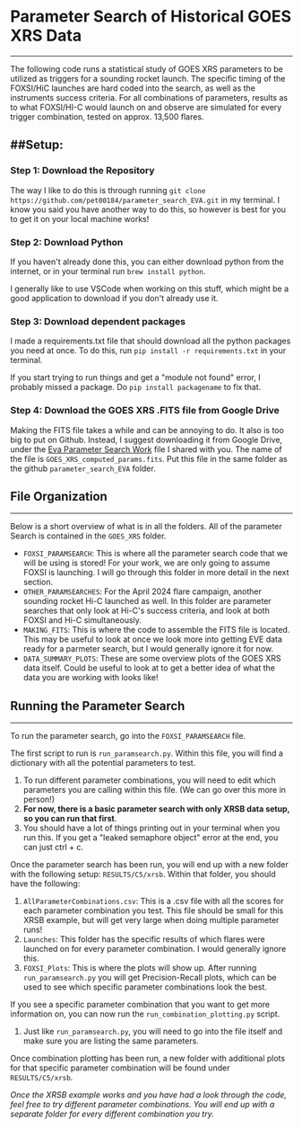 # Parameter Search of Historical GOES XRS Data
---
The following code runs a statistical study of GOES XRS parameters to be utilized as triggers for a sounding rocket launch. The specific timing of the FOXSI/HiC launches are hard coded into the search, as well as the instruments success criteria. For all combinations of parameters, results as to what FOXSI/HI-C would launch on and observe are simulated for every trigger combination, tested on approx. 13,500 flares. 


##Setup: 
---
### Step 1: Download the Repository
The way I like to do this is through running `git clone https://github.com/pet00184/parameter_search_EVA.git` in my terminal. I know you said you have another way to do this, so however is best for you to get it on your local machine works!

### Step 2: Download Python
If you haven't already done this, you can either download python from the internet, or in your terminal run `brew install python`. 

I generally like to use VSCode when working on this stuff, which might be a good application to download if you don't already use it.

### Step 3: Download dependent packages 
I made a requirements.txt file that should download all the python packages you need at once. To do this, run `pip install -r requirements.txt` in your terminal.

If you start trying to run things and get a "module not found" error, I probably missed a package. Do `pip install packagename` to fix that.

### Step 4: Download the GOES XRS .FITS file from Google Drive
Making the FITS file takes a while and can be annoying to do. It also is too big to put on Github. Instead, I suggest downloading it from Google Drive, under the [Eva Parameter Search Work](https://drive.google.com/drive/u/0/folders/1DVOGmY8eDlSSePoL9E8wmtNEeaWN2LjG) file I shared with you. The name of the file is `GOES_XRS_computed_params.fits`. Put this file in the same folder as the github `parameter_search_EVA` folder.

## File Organization
---
Below is a short overview of what is in all the folders. All of the parameter Search is contained in the `GOES_XRS` folder.

- `FOXSI_PARAMSEARCH`: This is where all the parameter search code that we will be using is stored! For your work, we are only going to assume FOXSI is launching. I will go through this folder in more detail in the next section.
- `OTHER_PARAMSEARCHES`: For the April 2024 flare campaign, another sounding rocket Hi-C launched as well. In this folder are parameter searches that only look at Hi-C's success criteria, and look at both FOXSI and Hi-C simultaneously.
- `MAKING_FITS`: This is where the code to assemble the FITS file is located. This may be useful to look at once we look more into getting EVE data ready for a parmeter search, but I would generally ignore it for now.
- `DATA_SUMMARY_PLOTS`: These are some overview plots of the GOES XRS data itself. Could be useful to look at to get a better idea of what the data you are working with looks like!

## Running the Parameter Search
---
To run the parameter search, go into the `FOXSI_PARAMSEARCH` file. 

The first script to run is `run_paramsearch.py`. Within this file, you will find a dictionary with all the potential parameters to test. 
1. To run different parameter combinations, you will need to edit which parameters you are calling within this file. (We can go over this more in person!) 
2. **For now, there is a basic parameter search with only XRSB data setup, so you can run that first**.
3. You should have a lot of things printing out in your terminal when you run this. If you get a "leaked semaphore object" error at the end, you can just ctrl + c. 
	
Once the parameter search has been run, you will end up with a new folder with the following setup: `RESULTS/C5/xrsb`. Within that folder, you should have the following: 
1. `AllParameterCombinations.csv`: This is a .csv file with all the scores for each parameter combination you test. This file should be small for this XRSB example, but will get very large when doing multiple parameter runs!
2. `Launches`: This folder has the specific results of which flares were launched on for every parameter combination. I would generally ignore this.
3. `FOXSI_Plots`: This is where the plots will show up. After running `run_paramsearch.py` you will get Precision-Recall plots, which can be used to see which specific parameter combinations look the best.
	 
If you see a specific parameter combination that you want to get more information on, you can now run the `run_combination_plotting.py` script. 
1. Just like `run_paramsearch.py`, you will need to go into the file itself and make sure you are listing the same parameters.
	
Once combination plotting has been run, a new folder with additional plots for that specific parameter combination will be found under `RESULTS/C5/xrsb`. 

*Once the XRSB example works and you have had a look through the code, feel free to try different parameter combinations. You will end up with a separate folder for every different combination you try.*


	 


